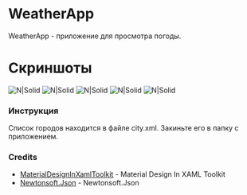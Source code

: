 # WeatherApp

WeatherApp - приложение для просмотра погоды.

# Скриншоты
![N|Solid](https://i.imgur.com/jBVpjdM.gif)
![N|Solid](https://i.imgur.com/LM0usvi.png)
![N|Solid](https://i.imgur.com/BRKnFQW.png)
![N|Solid](https://i.imgur.com/CfzUNSM.png)
![N|Solid](https://i.imgur.com/8sPgTwJ.png)
### Инструкция
Список городов находится в файле city.xml. Закиньте его в папку с приложением.

### Credits
* [MaterialDesignInXamlToolkit](https://github.com/MaterialDesignInXAML/MaterialDesignInXamlToolkit) - Material Design In XAML Toolkit
* [Newtonsoft.Json](https://github.com/JamesNK/Newtonsoft.Json) - Newtonsoft.Json
